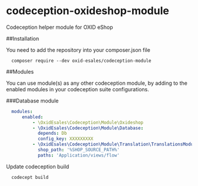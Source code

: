 # codeception-oxideshop-module
Codeception helper module for OXID eShop

##Installation
  
  You need to add the repository into your composer.json file

```
  composer require --dev oxid-esales/codeception-module
```

##Modules
  
  You can use module(s) as any other codeception module, by adding to the enabled modules in 
  your codeception suite configurations.
  
###Database module
  
```yml
  modules:
      enabled:
          - \OxidEsales\Codeception\Module\Oxideshop
          - \OxidEsales\Codeception\Module\Database:
            depends: Db
            config_key: XXXXXXXXX
          - \OxidEsales\Codeception\Module\Translation\TranslationsModule:
            shop_path: '%SHOP_SOURCE_PATH%'
            paths: 'Application/views/flow'
```
  
  Update codeception build

```
  codecept build
```
